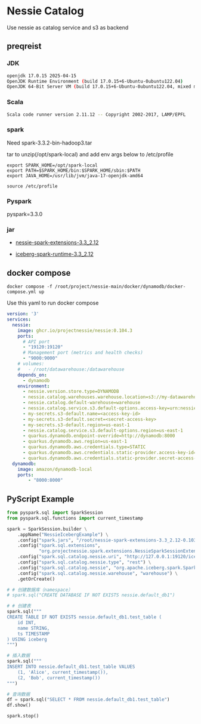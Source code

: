 # Nessie Catalog

Use nessie as catalog service and s3 as backend

## preqreist

### JDK

```bash
openjdk 17.0.15 2025-04-15
OpenJDK Runtime Environment (build 17.0.15+6-Ubuntu-0ubuntu122.04)
OpenJDK 64-Bit Server VM (build 17.0.15+6-Ubuntu-0ubuntu122.04, mixed mode, sharing)
```

### Scala

```bash
Scala code runner version 2.11.12 -- Copyright 2002-2017, LAMP/EPFL
```

### spark

Need spark-3.3.2-bin-hadoop3.tar

tar to unzip(/opt/spark-local) and add env args below to /etc/profile

```
export SPARK_HOME=/opt/spark-local
export PATH=$SPARK_HOME/bin:$SPARK_HOME/sbin:$PATH
export JAVA_HOME=/usr/lib/jvm/java-17-openjdk-amd64
```

`source /etc/profile`

### Pyspark

pyspark=3.3.0

### jar

- [nessie-spark-extensions-3.3_2.12](https://mvnrepository.com/artifact/org.projectnessie.nessie-integrations/nessie-spark-extensions-3.3_2.12/0.103.6)

- [iceberg-spark-runtime-3.3_2.12](https://mvnrepository.com/artifact/org.apache.iceberg/iceberg-spark-runtime-3.3_2.12/1.8.1)

## docker compose

`docker compose -f /root/project/nessie-main/docker/dynamodb/docker-compose.yml up`

Use this yaml to run docker compose

```yaml
version: '3'
services:
  nessie:
    image: ghcr.io/projectnessie/nessie:0.104.3
    ports:
      # API port
      - "19120:19120"
      # Management port (metrics and health checks)
      - "9000:9000"
    # volumes:
    #   - /root/datawarehouse:/datawarehouse
    depends_on:
      - dynamodb
    environment:
      - nessie.version.store.type=DYNAMODB
      - nessie.catalog.warehouses.warehouse.location=s3://my-datawarehouse
      - nessie.catalog.default-warehouse=warehouse
      - nessie.catalog.service.s3.default-options.access-key=urn:nessie-secret:quarkus:my-secrets.s3-default
      - my-secrets.s3-default.name=<access-key-id>
      - my-secrets.s3-default.secret=<secret-access-key>
      - my-secrets.s3-default.region=us-east-1
      - nessie.catalog.service.s3.default-options.region=us-east-1
      - quarkus.dynamodb.endpoint-override=http://dynamodb:8000
      - quarkus.dynamodb.aws.region=us-east-1
      - quarkus.dynamodb.aws.credentials.type=STATIC
      - quarkus.dynamodb.aws.credentials.static-provider.access-key-id=<access-key-id>
      - quarkus.dynamodb.aws.credentials.static-provider.secret-access-key=<secret-access-key>
  dynamodb:
    image: amazon/dynamodb-local
    ports:
        - "8000:8000"
```

## PyScript Example

```python
from pyspark.sql import SparkSession
from pyspark.sql.functions import current_timestamp

spark = SparkSession.builder \
    .appName("NessieIcebergExample") \
    .config("spark.jars", "/root/nessie-spark-extensions-3.3_2.12-0.103.6.jar,/root/iceberg-spark-runtime-3.3_2.12-1.8.1.jar,/root/iceberg-aws-bundle-1.9.2.jar") \
    .config("spark.sql.extensions",
            "org.projectnessie.spark.extensions.NessieSparkSessionExtensions,org.apache.iceberg.spark.extensions.IcebergSparkSessionExtensions") \
    .config("spark.sql.catalog.nessie.uri", "http://127.0.0.1:19120/iceberg/main/") \
    .config("spark.sql.catalog.nessie.type", "rest") \
    .config("spark.sql.catalog.nessie", "org.apache.iceberg.spark.SparkCatalog") \
    .config("spark.sql.catalog.nessie.warehouse", "warehouse") \
    .getOrCreate()

# # 创建数据库（namespace）
# spark.sql("CREATE DATABASE IF NOT EXISTS nessie.default_db1")

# # 创建表
spark.sql("""
CREATE TABLE IF NOT EXISTS nessie.default_db1.test_table (
    id INT,
    name STRING,
    ts TIMESTAMP
) USING iceberg
""")

# 插入数据
spark.sql("""
INSERT INTO nessie.default_db1.test_table VALUES
    (1, 'Alice', current_timestamp()),
    (2, 'Bob', current_timestamp())
""")

# 查询数据
df = spark.sql("SELECT * FROM nessie.default_db1.test_table")
df.show()

spark.stop()
```